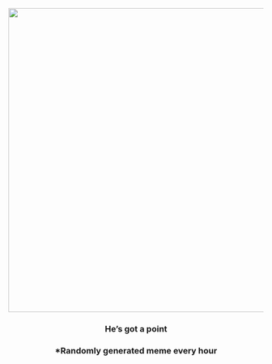 <p align="center">
        <img src="https://i.redd.it/gfrhs4wh98h91.jpg" width="600" height="600">
        </p>
        <h3 align="center">He’s got a point</h3>
        <h3 align="center">*Randomly generated meme every hour</h3>
    